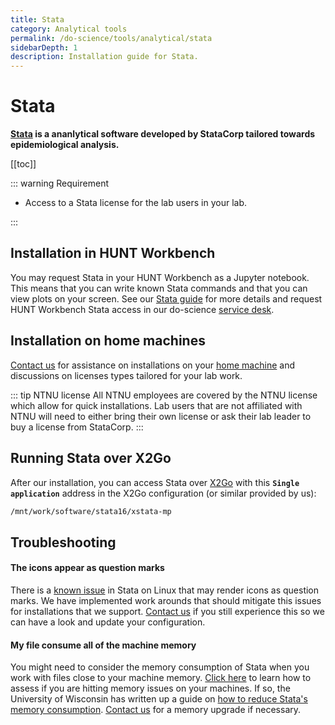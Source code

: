 ```yaml
---
title: Stata
category: Analytical tools
permalink: /do-science/tools/analytical/stata
sidebarDepth: 1
description: Installation guide for Stata.
---
```


# Stata

**[Stata](https://www.stata.com/) is a ananlytical software developed by StataCorp tailored towards epidemiological analysis.**

[[toc]]

::: warning Requirement

- Access to a Stata license for the lab users in your lab.

:::

## Installation in HUNT Workbench

You may request Stata in your HUNT Workbench as a Jupyter notebook. This means that you can write known Stata commands and that you can view plots on your screen. See our [Stata guide](/do-science/guides/stata/) for more details and request HUNT Workbench Stata access in our do-science [service desk](/do-science/do-science/service-desk/#workbench-access).

## Installation on home machines

[Contact us](/contact) for assistance on installations on your [home machine](/do-science/faq/compute/#machine-types) and discussions on licenses types tailored for your lab work.

::: tip NTNU license
All NTNU employees are covered by the NTNU license which allow for quick installations. Lab users that are not affiliated with NTNU will need to either bring their own license or ask their lab leader to buy a license from StataCorp.
:::

## Running Stata over X2Go

After our installation, you can access Stata over [X2Go](/do-science/tools/technical/x2go/) with this **`Single application`** address in the X2Go configuration (or similar provided by us):

```bash
/mnt/work/software/stata16/xstata-mp
```


## Troubleshooting

#### The icons appear as question marks

There is a [known issue](https://www.statalist.org/forums/filedata/fetch?id=1351289&d=1469795531&type=full) in Stata on Linux that may render icons as question marks. We have implemented work arounds that should mitigate this issues for installations that we support. [Contact us](/contact) if you still experience this so we can have a look and update your configuration.

#### My file consume all of the machine memory

You might need to consider the memory consumption of Stata when you work with files close to your machine memory. [Click here](/do-science/faq/compute/#is-my-process-hitting-memory-issues) to learn how to assess if you are hitting memory issues on your machines. If so, the University of Wisconsin has written up a guide on [how to reduce Stata's memory consumption](https://www.ssc.wisc.edu/sscc/pubs/stata_memory.htm). [Contact us](/contact) for a memory upgrade if necessary.


